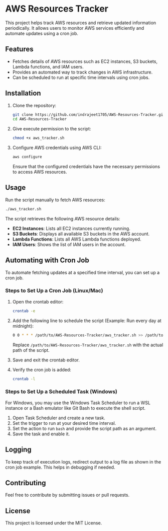 # AWS Resources Tracker

This project helps track AWS resources and retrieve updated information periodically. It allows users to monitor AWS services efficiently and automate updates using a cron job.

## Features
- Fetches details of AWS resources such as EC2 instances, S3 buckets, Lambda functions, and IAM users.
- Provides an automated way to track changes in AWS infrastructure.
- Can be scheduled to run at specific time intervals using cron jobs.

## Installation
1. Clone the repository:
   ```bash
   git clone https://github.com/indrajeet1705/AWS-Resources-Tracker.git
   cd AWS-Resources-Tracker
   ```

2. Give execute permission to the script:
   ```bash
   chmod +x aws_tracker.sh
   ```

3. Configure AWS credentials using AWS CLI:
   ```bash
   aws configure
   ```
   Ensure that the configured credentials have the necessary permissions to access AWS resources.

## Usage
Run the script manually to fetch AWS resources:
   ```bash
   ./aws_tracker.sh
   ```

The script retrieves the following AWS resource details:
- **EC2 Instances**: Lists all EC2 instances currently running.
- **S3 Buckets**: Displays all available S3 buckets in the AWS account.
- **Lambda Functions**: Lists all AWS Lambda functions deployed.
- **IAM Users**: Shows the list of IAM users in the account.

## Automating with Cron Job
To automate fetching updates at a specified time interval, you can set up a cron job.

### Steps to Set Up a Cron Job (Linux/Mac)
1. Open the crontab editor:
   ```bash
   crontab -e
   ```

2. Add the following line to schedule the script (Example: Run every day at midnight):
   ```bash
   0 0 * * * /path/to/AWS-Resources-Tracker/aws_tracker.sh >> /path/to/logfile.log 2>&1
   ```
   Replace `/path/to/AWS-Resources-Tracker/aws_tracker.sh` with the actual path of the script.

3. Save and exit the crontab editor.

4. Verify the cron job is added:
   ```bash
   crontab -l
   ```

### Steps to Set Up a Scheduled Task (Windows)
For Windows, you may use the Windows Task Scheduler to run a WSL instance or a Bash emulator like Git Bash to execute the shell script.

1. Open Task Scheduler and create a new task.
2. Set the trigger to run at your desired time interval.
3. Set the action to run `bash` and provide the script path as an argument.
4. Save the task and enable it.

## Logging
To keep track of execution logs, redirect output to a log file as shown in the cron job example. This helps in debugging if needed.

## Contributing
Feel free to contribute by submitting issues or pull requests.

## License
This project is licensed under the MIT License.


